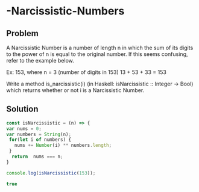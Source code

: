 # -Narcissistic-Numbers

## Problem

A Narcissistic Number is a number of length n in which the sum of its digits to the power of n is equal to the original number. If this seems confusing, refer to the example below.

Ex: 153, where n = 3 (number of digits in 153)
13 + 53 + 33 = 153

Write a method is_narcissistic(i) (in Haskell: isNarcissistic :: Integer -> Bool) which returns whether or not i is a Narcissistic Number.

## Solution

```javascript
const isNarcissistic = (n) => {
var nums = 0;
var numbers = String(n);
 for(let i of numbers) {
   nums += Number(i) ** numbers.length;
 }
  return  nums === n;
} 

console.log(isNarcissistic(153));

true
```
